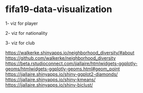 # fifa19-data-visualization

1- viz for player


2- viz for nationality


3- viz for club

https://walkerke.shinyapps.io/neighborhood_diversity/#about
https://github.com/walkerke/neighborhood_diversity
https://beta.rstudioconnect.com/jjallaire/htmlwidgets-ggplotly-geoms/htmlwidgets-ggplotly-geoms.html#geom_point
https://jjallaire.shinyapps.io/shiny-ggplot2-diamonds/
https://jjallaire.shinyapps.io/shiny-kmeans/
https://jjallaire.shinyapps.io/shiny-biclust/
